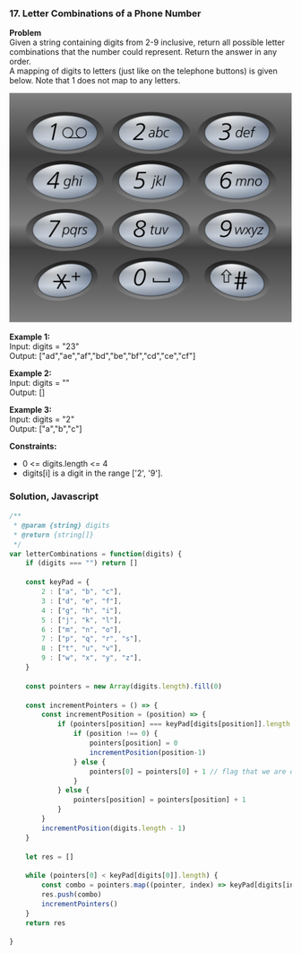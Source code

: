 ### 17. Letter Combinations of a Phone Number

**Problem**\
Given a string containing digits from 2-9 inclusive, return all possible letter combinations that the number could represent. Return the answer in any order.\
A mapping of digits to letters (just like on the telephone buttons) is given below. Note that 1 does not map to any letters.

![alt text](image-2.png)

**Example 1:**\
Input: digits = "23"\
Output: ["ad","ae","af","bd","be","bf","cd","ce","cf"]

**Example 2:**\
Input: digits = ""\
Output: []

**Example 3:**\
Input: digits = "2"\
Output: ["a","b","c"]

**Constraints:**
* 0 <= digits.length <= 4
* digits[i] is a digit in the range ['2', '9'].

### Solution, Javascript
```javascript
/**
 * @param {string} digits
 * @return {string[]}
 */
var letterCombinations = function(digits) {
    if (digits === "") return []

    const keyPad = {
        2 : ["a", "b", "c"],
        3 : ["d", "e", "f"],
        4 : ["g", "h", "i"],
        5 : ["j", "k", "l"],
        6 : ["m", "n", "o"],
        7 : ["p", "q", "r", "s"],
        8 : ["t", "u", "v"],
        9 : ["w", "x", "y", "z"],
    }

    const pointers = new Array(digits.length).fill(0)

    const incrementPointers = () => {
        const incrementPosition = (position) => {
            if (pointers[position] === keyPad[digits[position]].length -1){ // need to roll
                if (position !== 0) {
                    pointers[position] = 0
                    incrementPosition(position-1)
                } else {
                    pointers[0] = pointers[0] + 1 // flag that we are done
                }
            } else {
                pointers[position] = pointers[position] + 1
            }
        }
        incrementPosition(digits.length - 1)
    }

    let res = []

    while (pointers[0] < keyPad[digits[0]].length) {
        const combo = pointers.map((pointer, index) => keyPad[digits[index]][pointer]).join("")
        res.push(combo)
        incrementPointers()
    }
    return res

}
```